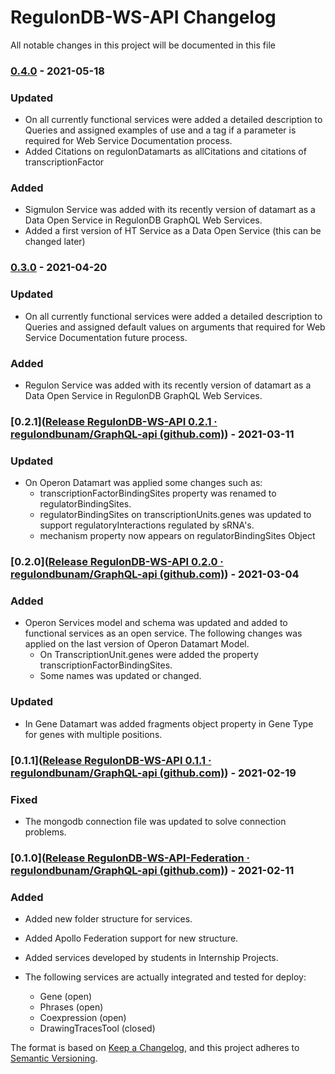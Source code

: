 # RegulonDB-WS-API Changelog

All notable changes in this project will be documented in this file

### [0.4.0]() - 2021-05-18

### Updated

- On all currently functional services were added a detailed description to Queries and assigned examples of use and a tag if a parameter is required for Web Service Documentation process.
- Added Citations on regulonDatamarts as allCitations and citations of transcriptionFactor

### Added

- Sigmulon Service was added with its recently version of datamart as a Data Open Service in RegulonDB GraphQL Web Services. 
- Added a first version of HT Service as a Data Open Service (this can be changed later)

### [0.3.0](https://github.com/regulondbunam/GraphQL-api/releases/tag/0.3.0) - 2021-04-20

### Updated

- On all currently functional services were added a detailed description to Queries and assigned default values on arguments that required for Web Service Documentation future process.

### Added

- Regulon Service was added with its recently version of datamart as a Data Open Service in RegulonDB GraphQL Web Services. 

### [0.2.1]([Release RegulonDB-WS-API 0.2.1 · regulondbunam/GraphQL-api (github.com)](https://github.com/regulondbunam/GraphQL-api/releases/tag/0.2.1)) - 2021-03-11

### Updated

- On Operon Datamart was applied some changes such as:
  - transcriptionFactorBindingSites property was renamed to regulatorBindingSites.
  - regulatorBindingSites on transcriptionUnits.genes was updated to support regulatoryInteractions regulated by sRNA's.
  - mechanism property now appears on regulatorBindingSites Object



### [0.2.0]([Release RegulonDB-WS-API 0.2.0 · regulondbunam/GraphQL-api (github.com)](https://github.com/regulondbunam/GraphQL-api/releases/tag/0.2.0)) - 2021-03-04

### Added

- Operon Services model and schema was updated and added to functional services as an open service. The following changes was applied on the last version of Operon Datamart Model.
  - On TranscriptionUnit.genes were added the property transcriptionFactorBindingSites.
  - Some names was updated or changed.

### Updated

- In Gene Datamart was added fragments object property in Gene Type for genes with multiple positions.

### [0.1.1]([Release RegulonDB-WS-API 0.1.1 · regulondbunam/GraphQL-api (github.com)](https://github.com/regulondbunam/GraphQL-api/releases/tag/0.1.1)) - 2021-02-19

### Fixed

- The mongodb connection file was updated to solve connection problems.



### [0.1.0]([Release RegulonDB-WS-API-Federation · regulondbunam/GraphQL-api (github.com)](https://github.com/regulondbunam/GraphQL-api/releases/tag/0.1.0)) - 2021-02-11

### Added

- Added new folder structure for services.
- Added Apollo Federation support for new structure.
- Added services developed by students in Internship Projects.

- The following services are actually integrated and tested for deploy:
  - Gene (open)
  - Phrases (open)
  - Coexpression (open)
  - DrawingTracesTool (closed)



The format is based on [Keep a Changelog](https://keepachangelog.com/en/1.0.0/), and this project adheres to [Semantic Versioning](https://semver.org/spec/v2.0.0.html).